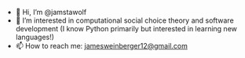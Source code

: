 - 👋 Hi, I’m @jamstawolf
- 👀 I’m interested in computational social choice theory and software development (I know Python primarily but interested in learning new languages!)
- 📫 How to reach me: jamesweinberger12@gmail.com

<!---
jamstawolf/jamstawolf is a ✨ special ✨ repository because its `README.md` (this file) appears on your GitHub profile.
You can click the Preview link to take a look at your changes.
--->
